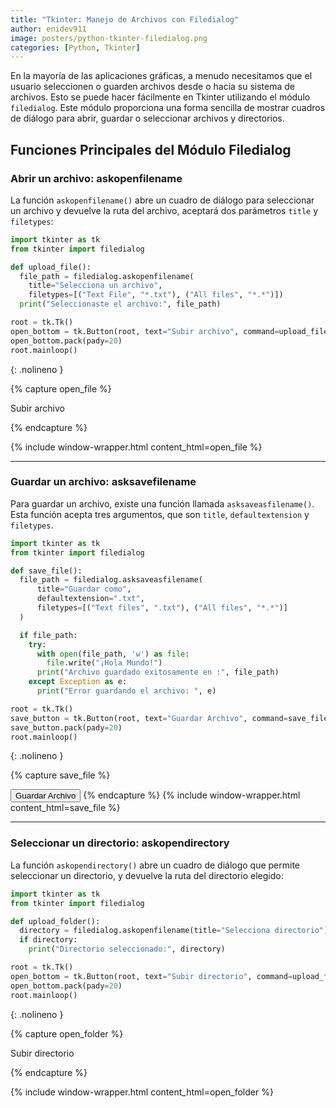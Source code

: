 ```yaml
---
title: "Tkinter: Manejo de Archivos con Filedialog"
author: enidev911
image: posters/python-tkinter-filedialog.png
categories: [Python, Tkinter]
---
```


En la mayoría de las aplicaciones gráficas, a menudo necesitamos que el usuario seleccionen o guarden archivos desde o hacia su sistema de archivos. Esto se puede hacer fácilmente en Tkinter utilizando el módulo `filedialog`. Este módulo proporciona una forma sencilla de mostrar cuadros de diálogo para abrir, guardar o seleccionar archivos y directorios.

## Funciones Principales del Módulo Filedialog

### Abrir un archivo: askopenfilename

La función `askopenfilename()`  abre un cuadro de diálogo para seleccionar un archivo y devuelve la ruta del archivo, aceptará dos parámetros `title` y `filetypes`:

```py
import tkinter as tk
from tkinter import filedialog

def upload_file():
  file_path = filedialog.askopenfilename(
    title="Selecciona un archivo", 
    filetypes=[("Text File", "*.txt"), ("All files", "*.*")])
  print("Seleccionaste el archivo:", file_path)

root = tk.Tk()
open_bottom = tk.Button(root, text="Subir archivo", command=upload_file)
open_bottom.pack(pady=20)
root.mainloop()
```
{: .nolineno }

{% capture open_file %}
<style>
      #fileInput {
        display: none; /* Ocultamos el input original */
    }
</style>
  <script>
    function showFileName(event) {
      const fileNameDisplay = document.getElementById('fileName');
       const file = event.target.files[0];
        if (file) {
          fileNameDisplay.textContent = `Seleccionaste el archivo: ${file.name}`;
        } else {
          fileNameDisplay.textContent = 'No seleccionaste ningún archivo.';
        }
      }
  </script>
  <label id="fileLabel" for="fileInput" class="btn btn-secondary">Subir archivo</label>
  <input type="file" id="fileInput" onchange="{showFileName(event)}">
  <div id="fileName"></div>
{% endcapture %}

{% include window-wrapper.html content_html=open_file %}

---

### Guardar un archivo: asksavefilename

Para guardar un archivo, existe una función llamada `asksaveasfilename()`. Esta función acepta tres argumentos, que son `title`, `defaultextension` y `filetypes`.

```py
import tkinter as tk
from tkinter import filedialog

def save_file():
  file_path = filedialog.asksaveasfilename(
      title="Guardar como",
      defaultextension=".txt",
      filetypes=[("Text files", ".txt"), ("All files", "*.*")]
  )

  if file_path:
    try:
      with open(file_path, 'w') as file:
        file.write("¡Hola Mundo!")
      print("Archivo guardado exitosamente en :", file_path)
    except Exception as e:
      print("Error guardando el archivo: ", e)

root = tk.Tk()
save_button = tk.Button(root, text="Guardar Archivo", command=save_file)
save_button.pack(pady=20)
root.mainloop()
```
{: .nolineno }

{% capture save_file %}
  <script>
    function downloadFile(event) {
        const fileContent = "¡Hola Mundo!!";
        // Crear un Blob (objeto que representa los datos del archivo)
        const blob = new Blob([fileContent], { type: 'text/plain' });
        // Crear un enlace (a) para descargar el archivo
        const link = document.createElement('a');
        link.href = URL.createObjectURL(blob);
        link.download = 'mi_archivo.txt'; // Nombre del archivo a descargar
        // Simular un clic en el enlace para iniciar la descarga
        link.click();
      }
  </script>
  <button class="btn btn-secondary" onclick="{downloadFile(event)}">Guardar Archivo</button>
{% endcapture %}
{% include window-wrapper.html content_html=save_file %}

---

### Seleccionar un directorio: askopendirectory

La función `askopendirectory()` abre un cuadro de diálogo que permite seleccionar un directorio, y devuelve la ruta del directorio elegido:


```py
import tkinter as tk
from tkinter import filedialog

def upload_folder():
  directory = filedialog.askopenfilename(title="Selecciona directorio")
  if directory:
    print("Directorio seleccionado:", directory)

root = tk.Tk()
open_bottom = tk.Button(root, text="Subir directorio", command=upload_folder)
open_bottom.pack(pady=20)
root.mainloop()
```
{: .nolineno }

{% capture open_folder %}
<style>
      #fInput {
        display: none; /* Ocultamos el input original */
    }
</style>
  <script>
    function showFolderName(event) {
      const output = document.getElementById('output');
       const folder = event.target.files[0];
        if (folder) {
            const firstFilePath = folder.webkitRelativePath;
            const folderName = firstFilePath.split('/')[0];
          output.textContent = `Directorio seleccionado: ${folderName}`;
        } else {
          output.textContent = 'No seleccionaste directorio.';
        }
      }
  </script>
  <label for="fInput" class="btn btn-secondary">Subir directorio</label>
  <input type="file" id="fInput" webkitdirectory directory onchange="{showFolderName(event)}">
  <div id="output"></div>
{% endcapture %}

{% include window-wrapper.html content_html=open_folder %}
